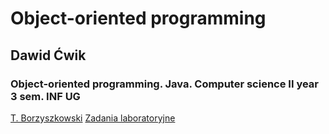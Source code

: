 # Object-oriented programming
## Dawid Ćwik
### Object-oriented programming. Java. Computer science II year 3 sem. INF UG

[T. Borzyszkowski](http://www.mattb.strony.ug.edu.pl/)
[Zadania laboratoryjne](https://inf.ug.edu.pl/~zylinski/dydaktyka/)
